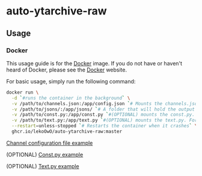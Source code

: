# auto-ytarchive-raw

## Usage

### Docker

This usage guide is for the [Docker](https://www.docker.com/) image.
If you do not have or haven't heard of Docker, please see the [Docker](https://www.docker.com/) website.

For basic usage, simply run the following command:
```bash
docker run \
  -d `#runs the container in the background` \
  -v /path/to/channels.json:/app/config.json `# Mounts the channels.json file. For usage, reference below` \
  -v /path/to/jsons/:/app/jsons/ `# A folder that will hold the output JSONS files` \
  -v /path/to/const.py:/app/const.py `#(OPTIONAL) mounts the const.py. For usage, reference below` \
  -v /path/to/text.py:/app/text.py `#(OPTIONAL) mounts the text.py. For usage, reference below` \
  --restart=unless-stopped `# Restarts the container when it crashes` \
  ghcr.io/lekoOwO/auto-ytarchive-raw:master
```

[Channel configuration file example](channels.example.yml)

(OPTIONAL) [Const.py example](const.example.py)

(OPTIONAL) [Text.py example](text.example.py)